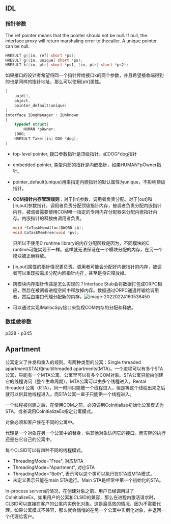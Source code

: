 ## IDL

### 指针参数

The ref pointer means that the pointer should not be null. If null, the interface proxy will return marshaling error to thecaller. A unique pointer can be null.

```c++
HRESULT g([in, ref] short *ps);
HRESULT g([in, unique] short *ps);
HRESULT k([in, ptr] short *ps1, [in, ptr] short *ps2);
```

如果接口的设计者希望将同一个指针传给接口k的两个参数，并且希望接收端得到的也是同样的指针地址，那么可以使用[ptr]属性。

```c++
[
	uuid(),
	object,
    pointer_default(unique)
]
interface IDogManager : IUnknown
{
	typedef struct{
		HUMAN *pOwner;
	}DOG;
	HRESULT Take([in] DOG *dog);
}
```



- top-level pointer, 接口参数指针是顶级指针，如DOG*dog指针

- embedded pointer, 类型内部的指针是内嵌指针，如果HUMAN*pOwner指针。

- pointer_default(unique)用来指定内嵌指针的默认属性为unique，不影响顶级指针。

- **COM指针内存管理规则**：对于[in]参数，调用者负责分配。对于[out]和[in,out]参数指针，调用者负责分配顶级指针内存，被调者负责分配内嵌指针内存。被调者需要使用COM唯一指定的专用内存分配器来分配内嵌指针内存。内嵌指针的释放由调用者负责。

  ```c++
  void *CoTaskMemAlloc(DWORD cb);
  void CoTaskMemFree(void *pv);
  ```

  只所以不使用C runtime library的内存分配函数是因为，不同模块的C runtime可能实现不一样。这样就无法保证在一个模块分配的内存，在另一个模块被正确释放。

- [in,out]属性的指针情况更负责。调用者可能会分配好内嵌指针的内存，被调者可以重现按需求分配内嵌指针内存，甚至是将它释放掉。

- 跨模块内存指针传递是怎么实现的？Interface Stub会将数据打包成ORPC相应，然后在被调者进程空间中释放掉内存。数据通过ORPC通道传输给调用者，然后由接口代理分配新的内存。![image-20220224160536450](F:\github\tech-doc\win32\image-20220224160536450.png)

- 可以通过实现IMallocSpy接口来监视COM内存的分配和释放。

### 数组做参数

<Essential COM> p328 - p345

## Apartment

公寓定义了并发和重入的规则。有两种类型的公寓：Single threaded apartment(STA)和multithreaded apartments(MTA)。一个进程可以有多个STA公寓，只能有一个MTA公寓。公寓里可以有多个COM对象。STA公寓只能由创建它的线程访问（整个生命周期）。MTA公寓可以由多个线程进入。Rental threaded 公寓（RTA），同一时间只能被一个线程进入，但是等这个线程出来之后就可以供其他线程进入。而STA公寓一辈子只能供一个线程进入。

一个线程被创建之后，在使用COM之前，必须调用CoInitialize初始化公寓模式为STA，或者调用CoInitializeEx指定公寓模式。

对象必须和客户住在不同的公寓中。

代理是一个对象在另一个公寓中的替身，供其他对象访问它的接口。而实际的执行还是在它自己的公寓中。

每个CLSID可以有四种不同的线程模式。

- ThreadingMode="Free", 对应MTA
- ThreadingMode="Apartment", 对应STA
- ThreadingMode="Both", 表示可以这个类可以执行在STA或MTA模式。
- 未定义表示只能在main STA运行。Main STA是经常中第一个初始化的STA。

In-process servers的情况，在创建对象之前，用户已经调用过了CoInitializeEx。如果用户的公寓和CLSID的兼容，那么在进程内激活请求时，CLSID可以直接在客户的公寓内实例化对象。这是最高效的情况，因为不需要代理。如果公寓模式不兼容，那么就会悄悄的在另一个公寓中实例化对象，并返回一个代理给客户。